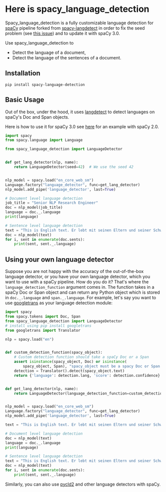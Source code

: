 # Here is spacy_language_detection

Spacy_language_detection is a fully customizable language detection for [spaCy](https://github.com/explosion/spaCy)
pipeline forked from
[spacy-langdetect](https://github.com/Abhijit-2592/spacy-langdetect) in order to fix the seed problem (see [this issue](https://github.com/Abhijit-2592/spacy-langdetect/issues/3)) and to update it with spaCy 3.0.

Use spacy_language_detection to

- Detect the language of a document,
- Detect the language of the sentences of a document.

## Installation

`pip install spacy-language-detection`

## Basic Usage

Out of the box, under the hood, it uses [langdetect](https://github.com/Mimino666/langdetect) to detect languages on
spaCy's Doc and Span objects.

Here is how to use it for spaCy 3.0
see [here](https://github.com/davebulaval/spacy-language-detection/blob/master/examples/detect_text_language_spacy2.py)
for an example with spaCy 2.0.

```python
import spacy
from spacy.language import Language

from spacy_language_detection import LanguageDetector


def get_lang_detector(nlp, name):
    return LanguageDetector(seed=42)  # We use the seed 42


nlp_model = spacy.load("en_core_web_sm")
Language.factory("language_detector", func=get_lang_detector)
nlp_model.add_pipe('language_detector', last=True)

# Document level language detection
job_title = "Senior NLP Research Engineer"
doc = nlp_model(job_title)
language = doc._.language
print(language)

# Sentence level language detection
text = "This is English text. Er lebt mit seinen Eltern und seiner Schwester in Berlin. Yo me divierto todos los días en el parque. Je m'appelle Angélica Summer, j'ai 12 ans et je suis canadienne."
doc = nlp_model(text)
for i, sent in enumerate(doc.sents):
    print(sent, sent._.language)
```

## Using your own language detector

Suppose you are not happy with the accuracy of the out-of-the-box language detector, or you have your own language
detector, which you want to use with a spaCy pipeline. How do you do it? That's where the `language_detection_function`
argument comes in. The function takes in a spaCy Doc or Span object and can return any Python object which is stored
in `doc._.language` and `span._.language`. For example, let's say you want to
use [googletrans](https://pypi.org/project/googletrans/) as your language detection module:

```python
import spacy
from spacy.tokens import Doc, Span
from spacy_language_detection import LanguageDetector
# install using pip install googletrans
from googletrans import Translator

nlp = spacy.load("en")


def custom_detection_function(spacy_object):
    # Custom detection function should take a spaCy Doc or a Span
    assert isinstance(spacy_object, Doc) or isinstance(
        spacy_object, Span), "spacy_object must be a spacy Doc or Span object but it is a {}".format(type(spacy_object))
    detection = Translator().detect(spacy_object.text)
    return {'language': detection.lang, 'score': detection.confidence}


def get_lang_detector(nlp, name):
    return LanguageDetector(language_detection_function=custom_detection_function, seed=42)  # We use the seed 42


nlp_model = spacy.load("en_core_web_sm")
Language.factory("language_detector", func=get_lang_detector)
nlp_model.add_pipe('language_detector', last=True)

text = "This is English text. Er lebt mit seinen Eltern und seiner Schwester in Berlin. Yo me divierto todos los días en el parque. Je m'appelle Angélica Summer, j'ai 12 ans et je suis canadienne."

# Document level language detection
doc = nlp_model(text)
language = doc._.language
print(language)

# Sentence level language detection
text = "This is English text. Er lebt mit seinen Eltern und seiner Schwester in Berlin. Yo me divierto todos los días en el parque. Je m'appelle Angélica Summer, j'ai 12 ans et je suis canadienne."
doc = nlp_model(text)
for i, sent in enumerate(doc.sents):
    print(sent, sent._.language)
```

Similarly, you can also use [pycld2](https://pypi.org/project/pycld2/) and other language detectors with spaCy.

